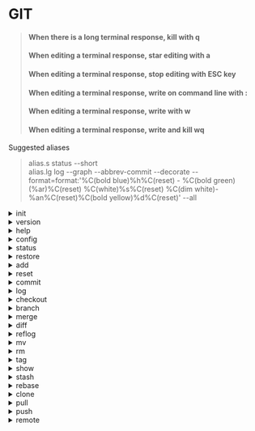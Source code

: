 # GIT

> #### When there is a long terminal response, kill with q
> #### When editing a terminal response, star editing with a
> #### When editing a terminal response, stop editing with ESC key
> #### When editing a terminal response, write on command line with :
> #### When editing a terminal response, write with w
> #### When editing a terminal response, write and kill wq

Suggested aliases
> alias.s status --short\
> alias.lg log --graph --abbrev-commit --decorate --format=format:'%C(bold blue)%h%C(reset) - %C(bold green)(%ar)%C(reset) %C(white)%s%C(reset) %C(dim white)- %an%C(reset)%C(bold yellow)%d%C(reset)' --all

<details>
  <summary>
    init
  </summary>
  
  > ## git init
  > ### Create an empty Git repository or reinitialize an existing one
</details>

<details>
  <summary>
    version
  </summary>
  
  > ## git --version/version
  > ### Display version information about Git
</details>

<details>
  <summary>
    help
  </summary>
  
  > ## git --help/help
  > ### Display help information about Git
</details>

<details>
  <summary>
    config
  </summary>
  
  > ## git config
  > ### Get and set repository or global options
  >
  > `git config -l/--list`\
  > List all variables set in config file, along with their values
  >
  > `git config --global`\
  > Write and read only from global `~/.gitconfig`
  > - init.defaultBranch \<branchname> to set the default branch when initializing a repository
  > - user.name "\<name>" to set git username
  > - user.email "\<email>" to set git email
</details>

<details>
  <summary>
    status
  </summary>
  
  > ## git status
  > ### Show the working tree status
</details>

<details>
  <summary>
    restore
  </summary>
  
  > ## git restore
  > ### Restore working tree files
</details>

<details>
  <summary>
    add
  </summary>
  
  > ## git add
  > ### Add file contents to the index
  > `. for adding all files or write specific path`
  >
  > `git add *.c`\
  > Fileglobs can be given to add all matching files
  >
  > `git add dir`\
  > Update the index to match the current state of the directory as a whole
</details>

<details>
  <summary>
    reset
  </summary>
  
  > ## git reset
  > ### Reset current HEAD to the specified state
  > `Write specific path to remove file from staged changes`
  >
  > `git reset <mode> <commit>`\
  > This form resets the current branch head to said commit\
  > \<mode>
  > - --soft: This leaves all your changed files "Changes to be committed"
  > - --mixed: Changed files are preserved but not marked for commit
  > - --hard: Any changes to tracked files in the working tree since \<commit> are discarded. Any untracked files or directories in the way of writing any tracked files are simply deleted.
  >
  > \<commit>
  > - If not specified defaults to HEAD
  > - For one commit behind use HEAD^
  > - For more than one commit behind use HEAD~\<NUMBER>
  > - Use commit hash for specific commit
  
</details>

<details>
  <summary>
    commit
  </summary>
  
  > ## git commit
  > ### Record changes to the repository
  >
  > `git commit -m/--message "msg"`\
  > Use the given msg as the commit message
  >
  > `git commit -a/-all`\
  > Automatically stage files that have been modified and deleted, but new files you have not told Git about are not affected
  >
  > `git commit -am "msg"`\
  > Combination of `-m/--message` and `-a/-all`
  >
  > `git commit --amend -m "msg"`\
  > Rewrite the most recent commit message
</details>

<details>
  <summary>
    log
  </summary>
  
  > ## git log
  > ### Show commit logs
</details>

<details>
  <summary>
    checkout
  </summary>
  
  > ## git checkout
  > ### Switch branches or restore working tree files
  >
  > `git checkout -- .`\
  > Restore all files to current tree
  >
  > `git checkout <branch>`\
  > Switch to said branch
  >
  > `git checkout -b <new-branch>`\
  > Create a new branch named \<new-branch> and switch to it
</details>

<details>
  <summary>
    branch
  </summary>
  
> ## git branch
> ### List, create, or delete branches
>
> `git branch <branchname>`\
> Create branch
>
> `git branch -m/--move <oldbranch> <newbranch>`\
> Move/rename a branch, together with its config and reflog
>
> `git branch -l/--list`\
> List branches 
>
> `git branch -d/--delete <branchname>`\
> Delete a branch
</details>

<details>
  <summary>
    merge
  </summary>
  
  > ## git merge
  > ### Join two or more development histories together
  >
  > `git merge <branch>`\
  > Incorporates changes from the named commits into the current branch.
</details>

<details>
  <summary>
    diff
  </summary>
  
  > ## git diff
  > ### Show changes between commits, commit and working tree, etc
  >
  > `git checkout --cached`\
  > To view the changes you staged for the next commit\
  > --staged is a synonym of --cached
</details>

<details>
  <summary>
    reflog
  </summary>
  
  > ## git reflog
  > ### Manage reflog information
  >
  > Reference logs, or "reflogs", record when the tips of branches and other references were updated in the local repository.
</details>

<details>
  <summary>
    mv
  </summary>
  
  > ## git mv
  > ### Move or rename a file, a directory, or a symlink
  >
  > `git mv <source> <destination>`
</details>

<details>
  <summary>
    rm
  </summary>
  
  > ## git rm
  > ### Remove files from the working tree and from the index
  >
  > `git rm <pathspec>`
</details>

<details>
  <summary>
    tag
  </summary>
  
  > ## git tag
  > ### Create, list, delete or verify a tag object signed with GPG
  >
  > `git tag <tagname>`\
  > Create the tag
  >
  > `git tag -l/--list`\
  > List tags\
  > Running "git tag" without arguments also lists all tags
  >
  > `git tag -a/--annotate <tagname>`\
  > Make an unsigned, annotated tag object
  >
  > `git tag <tagname> <commit>`\
  > The object that the new tag will refer to, usually a commit. Defaults to HEAD.
  >
  > `git tag <tagname> -m/--message <msg>`\
  > Use the given tag message
  >
  > `git tag -d/--delete <tagname>`\
  > Delete existing tags with the given names
</details>

<details>
  <summary>
    show
  </summary>
  
  > ## git show
  > ### Show various types of objects
  >
  > `git show <object>`\
  > The names of objects to show (defaults to HEAD)
</details>

<details>
  <summary>
    stash
  </summary>
  
  > ## git stash
  > ### Stash the changes in a dirty working directory away
  >
  > `git stash list`\
  > List the stash entries that you currently have
  >
  > `git stash push -m/--message "<message>" <pathspec>`\
  >  Save your local modifications to a new stash entry
  >
  > `git stash save "<message>"`\
  >  It differs from "stash push" in that it cannot take pathspec. Instead, all non-option arguments are concatenated to form the stash message
  >
  > `git stash pop`\
  > Remove a single stashed state from the stash list and apply it on top of the current working tree state
  >
  > `git stash show "<stash>"`\
  > Show the changes recorded in the stash entry as a diff between the stashed contents and the commit back when the stash entry was first created
  >
  > `git stash apply "<stash>"`\
  > Like `pop`, but do not remove the state from the stash list
  >
  > `git stash drop "<stash>"`\
  > Remove a single stash entry from the list of stash entries
  >
  > `git stash clear`\
  > Remove all the stash entries
</details>

<details>
  <summary>
    rebase
  </summary>
  
  > ## git rebase
  > ### Reapply commits on top of another base tip
  >
  > `git rebase <branch>`\
  > Reapply commits of current branch to \<branch>
  >
  > `git rebase -i <upstream>`\
  > Reapply commits from HEAD to \<upstream>
  > - If not specified defaults to HEAD
  > - For one commit behind use HEAD^ (keep adding '^' for more commits behind, recommended to use the one below)
  > - For more than one commit behind use HEAD~\<NUMBER>
  > - Use commit hash for specific commit
  >
  > The options in interactive rebase are:
  > (The commits are from top to bottom, oldest to newest respectively)
  > - r, reword: use commit, but edit the commit message
  > - e, edit: use the commit, but stop for amending
  >   - git commit --amend: for update the commit message
  >   - git rebase --continue: when you finish with your changes (you have to add and commit your new changes before continue)
  > - s, squash: use commit, but meld into previous commit (the one in the line before)
  > - s, squash: like “squash”, but discards this commit’s message
</details>

<details>
  <summary>
    clone
  </summary>
  
  > ## git clone
  > ### Clone a repository into a new directory
  >
  > `git clone <repository>`\
  > The (possibly remote) repository to clone from
</details>

<details>
  <summary>
    pull
  </summary>
  
  > ## git pull
  > ### Fetch from and integrate with another repository or a local branch
</details>

<details>
  <summary>
    push
  </summary>
  
  > ## git push
  > ### Update remote refs along with associated objects
  >
  > `git push <tag_name>`\
  > To push a single tag
  >
  > `git push --tags`\
  > To push all tags
</details>

<details>
  <summary>
    remote
  </summary>
  
  > ## git remote
  > ### Manage set of tracked repositories
  > `git remote add <name> <URL>`  
  > Add a remote named \<name> for the repository at \<URL>
  >
  > `git remote prune <name>`  
  > Deletes stale references associated with \<name>. By default, stale remote-tracking branches under \<name> are deleted, but depending on global configuration and the configuration of the remote we might even prune local tags that haven’t been pushed there
</details>
